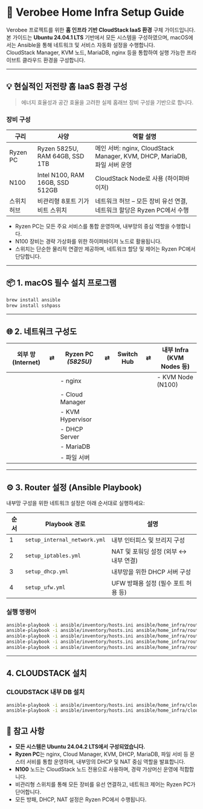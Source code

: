 # 🐝 Verobee Home Infra Setup Guide

Verobee 프로젝트를 위한 **홈 인프라 기반 CloudStack IaaS 환경** 구체 가이드입니다.  
본 가이드는 **Ubuntu 24.04.1 LTS** 기반에서 모든 시스템을 구성하였으며, macOS에서는 Ansible을 통해 네트워크 및 서비스 자동화 설정을 수행합니다.  
CloudStack Manager, KVM 노드, MariaDB, nginx 등을 통합하여 실행 가능한 프라이브트 클라우드 환경을 구성합니다.

---

## 💡 현실적인 저전량 홈 IaaS 환경 구성

> 에너지 효율성과 공간 효율을 고려한 실제 홈래브 장비 구성을 기반으로 합니다.

### 장비 구성

| 구리       | 사양                                      | 역할 설명 |
|------------|-------------------------------------------|------------|
| Ryzen PC   | Ryzen 5825U, RAM 64GB, SSD 1TB           | 메인 서버: nginx, CloudStack Manager, KVM, DHCP, MariaDB, 파일 서버 운영 |
| N100       | Intel N100, RAM 16GB, SSD 512GB          | CloudStack Node로 사용 (하이퍼바이저) |
| 스위치 허브 | 비관리형 8포트 기가비트 스위치           | 네트워크 허브 – 모든 장비 유선 연결, 네트워크 할당은 Ryzen PC에서 수행 |

- Ryzen PC는 모든 주요 서비스를 통합 운영하며, 내부망의 중심 역할을 수행합니다.
- N100 장비는 경략 가상화를 위한 하이퍼바이저 노드로 활용됩니다.
- 스위치는 단순한 물리적 연결만 제공하며, 네트워크 할당 및 제어는 Ryzen PC에서 단당합니다.

---

## 📦 1. macOS 필수 설치 프로그램

```bash
brew install ansible
brew install sshpass
```

---

## 🌐 2. 네트워크 구성도

| 외부 망 (Internet) | ⇄ | Ryzen PC *(5825U)* | ⇄ | Switch Hub | ⇄ | 내부 Infra (KVM Nodes 등) |
|-------------------|----|---------------------|----|-------------|----|---------------------------|
|                   |     | - nginx              |     |             |     | - KVM Node (N100)         |
|                   |     | - Cloud Manager      |     |             |     |                           |
|                   |     | - KVM Hypervisor     |     |             |     |                           |
|                   |     | - DHCP Server        |     |             |     |                           |
|                   |     | - MariaDB            |     |             |     |                           |
|                   |     | - 파일 서버          |     |             |     |                           |

---

## ⚙️ 3. Router 설정 (Ansible Playbook)

내부망 구성을 위한 네트워크 설정은 아래 순서대로 실행하세요:

| 순서 | Playbook 경로 | 설명 |
|------|----------------|------|
| 1 | `setup_internal_network.yml` | 내부 인터피스 및 브리지 구성 |
| 2 | `setup_iptables.yml`        | NAT 및 포워딩 설정 (외부 ↔ 내부 연결) |
| 3 | `setup_dhcp.yml`            | 내부망을 위한 DHCP 서버 구성 |
| 4 | `setup_ufw.yml`             | UFW 방패용 설정 (필수 포트 허용 등) |

### 실행 명령어

```bash
ansible-playbook -i ansible/inventory/hosts.ini ansible/home_infra/router/update_apt.yml -vvv
ansible-playbook -i ansible/inventory/hosts.ini ansible/home_infra/router/setup_internal_network.yml -vvv
ansible-playbook -i ansible/inventory/hosts.ini ansible/home_infra/router/setup_dhcp.yml -vvv
ansible-playbook -i ansible/inventory/hosts.ini ansible/home_infra/router/setup_iptables.yml -vvv
ansible-playbook -i ansible/inventory/hosts.ini ansible/home_infra/router/setup_ufw.yml -vvv
```

---

## 4. CLOUDSTACK 설치

### CLOUDSTACK 내부 DB 설치
```bash
ansible-playbook -i ansible/inventory/hosts.ini ansible/home_infra/cloudstack/mysql/update_apt.yml -vvv
ansible-playbook -i ansible/inventory/hosts.ini ansible/home_infra/cloudstack/mysql/install_mysql.yml -vvv
```

## 📌 참고 사항

- **모든 시스템은 Ubuntu 24.04.2 LTS에서 구성되었습니다.**
- **Ryzen PC**는 nginx, Cloud Manager, KVM, DHCP, MariaDB, 파일 서비 등 몬스터 서비를 통합 운영하며, 내부망의 DHCP 및 NAT 중심 역할을 발표합니다.
- **N100** 노드는 CloudStack 노드 전용으로 사용하며, 경략 가상머신 운영에 적합합니다.
- 비관리형 스위치를 통해 모든 장비를 유선 연결하고, 네트워크 제어는 Ryzen PC가 단어합니다.
- 모든 방패, DHCP, NAT 설정은 Ryzen PC에서 수행됩니다.
